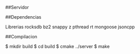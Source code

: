 ##Servidor

##Dependencias

Librerias
rocksdb bz2 snappy z pthread rt mongoose jsoncpp

##Compilacion

$ mkdir build
$ cd build
$ cmake ../server
$ make
```